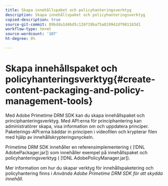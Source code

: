 ```yaml
---
title: Skapa innehållspaket och policyhanteringsverktyg
description: Skapa innehållspaket och policyhanteringsverktyg
copied-description: true
source-git-commit: 89bdda1d4bd5c126f19ba75a819942df901183d1
workflow-type: tm+mt
source-wordcount: '107'
ht-degree: 0%

---
```



# Skapa innehållspaket och policyhanteringsverktyg{#create-content-packaging-and-policy-management-tools}

Med Adobe Primetime DRM SDK kan du skapa innehållspaket och principhanteringsverktyg. Med API:erna för principhantering kan administratörer skapa, visa information om och uppdatera principer. Paketerings-API:erna bäddar in principen i videofilen och krypterar filen med hjälp av innehållskrypteringsnyckeln.

Primetime DRM SDK innehåller en referensimplementering ( [!DNL AdobePackager.jar]) som innehåller exempel på innehållspaket och policyhanteringsverktyg ( [!DNL AdobePolicyManager.jar]).

Mer information om hur du skapar verktyg för innehållspaketering och policyhantering finns i *Använda Adobe Primetime DRM SDK för att skydda innehåll*.
